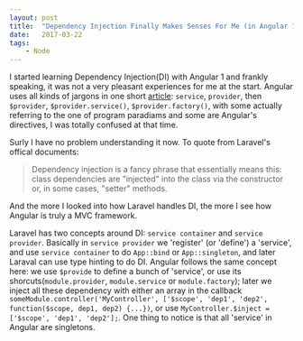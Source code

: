 ```yaml
---
layout: post
title:  "Dependency Injection Finally Makes Senses For Me (in Angular 1)"
date:   2017-03-22
tags:   
    - Node
---
```


I started learning Dependency Injection(DI) with Angular 1 and frankly speaking, it was not a very pleasant experiences for me at the start. Angular uses all kinds of jargons in one short [article](https://github.com/angular/angular.js/wiki/Understanding-Dependency-Injection): `service`, `provider`, then `$provider`, `$provider.service()`, `$provider.factory()`, with some actually referring to the one of program paradiams and some are Angular's directives, I was totally confused at that time.

Surly I have no problem understanding it now. To quote from Laravel's offical documents:

> Dependency injection is a fancy phrase that essentially means this: class dependencies are "injected" into the class via the constructor or, in some cases, "setter" methods.

And the more I looked into how Laravel handles DI, the more I see how Angular is truly a MVC framework.

Laravel has two concepts around DI: `service container` and `service provider`. Basically in `service provider` we 'register' (or 'define') a 'service', and use `service container` to do `App::bind` or `App::singleton`, and later Laraval can use type hinting to do DI. Angular follows the same concept here: we use `$provide` to define a bunch of 'service', or use its shorcuts(`module.provider`, `module.service` or `module.factory`); later we inject all these dependency with either an array in the callback
`someModule.controller('MyController', ['$scope', 'dep1', 'dep2', function($scope, dep1, dep2) {...})`, or use `MyController.$inject = ['$scope', 'dep1', 'dep2'];`. One thing to notice is that all 'service' in Angular are singletons.



